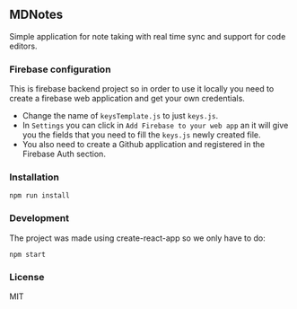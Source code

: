 ## MDNotes
Simple application for note taking with real time sync and support for code editors.

### Firebase configuration

This is firebase backend project so in order to use it locally you need to create a firebase web application and get your own credentials.

- Change the name of `keysTemplate.js` to just `keys.js`.
- In `Settings` you can click in `Add Firebase to your web app` an it will give you the fields that you need to fill the `keys.js` newly created file.
- You also need to create a Github application and registered in the Firebase Auth section.

### Installation

`npm run install`

### Development

The project was made using create-react-app so we only have to do:

```
npm start
```

### License
MIT